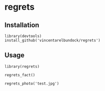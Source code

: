 # regrets

## Installation

```
library(devtools)
install_github('vincentarelbundock/regrets')
```

## Usage

```
library(regrets)

regrets_fact()

regrets_photo('test.jpg')
```
